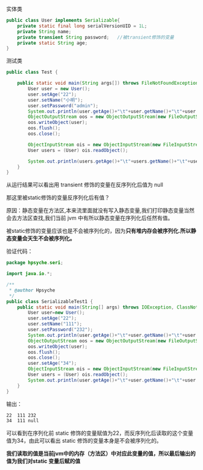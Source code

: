 实体类

```java
public class User implements Serializable{
    private static final long serialVersionUID = 1L;
    private String name;
    private transient String password;   //被transient修饰的变量
    private static String age;
}
```

测试类

```java
public class Test {

    public static void main(String args[]) throws FileNotFoundException, IOException, ClassNotFoundException {
        User user = new User();
        user.setAge("22");
        user.setName("小明");
        user.setPassword("admin");
        System.out.println(user.getAge()+"\t"+user.getName()+"\t"+user.getPassword());
        ObjectOutputStream oos = new ObjectOutputStream(new FileOutputStream("e:/user.txt"));
        oos.writeObject(user);
        oos.flush();
        oos.close();

        ObjectInputStream ois = new ObjectInputStream(new FileInputStream("e:/user.txt"));
        User users = (User) ois.readObject();

        System.out.println(users.getAge()+"\t"+users.getName()+"\t"+users.getPassword());
    }
}
```

从运行结果可以看出用  transient 修饰的变量在反序列化后值为 null

那这里被static修饰的变量反序列化后有值？

原因：静态变量在方法区,本来流里面就没有写入静态变量,我们打印静态变量当然会去方法区查找,我们当前 jvm 中有所以静态变量在序列化后任然有值。

被static修饰的变量应该也是不会被序列化的，因为**只有堆内存会被序列化.所以静态变量会天生不会被序列化。**

验证代码：

```java
package hpsyche.seri;

import java.io.*;

/**
 * @author Hpsyche
 */
public class SerializableTest1 {
    public static void main(String[] args) throws IOException, ClassNotFoundException {
        User user=new User();
        user.setAge("22");
        user.setName("111");
        user.setPassword("232");
        System.out.println(user.getAge()+"\t"+user.getName()+"\t"+user.getPassword());
        ObjectOutputStream oos = new ObjectOutputStream(new FileOutputStream("d:/1.txt"));
        oos.writeObject(user);
        oos.flush();
        oos.close();
        user.setAge("34");
        ObjectInputStream ois = new ObjectInputStream(new FileInputStream("d:/1.txt"));
        User users = (User) ois.readObject();
        System.out.println(user.getAge()+"\t"+user.getName()+"\t"+user.getPassword());
    }
}
```

输出：

```tex
22	111	232
34	111	null
```

可以看到在序列化前 static 修饰的变量赋值为22，而反序列化后读取的这个变量值为34，由此可以看出 static 修饰的变量本身是不会被序列化的。

**我们读取的值是当前jvm中的内存（方法区）中对应此变量的值，所以最后输出的值为我们对static 变量后赋的值**


